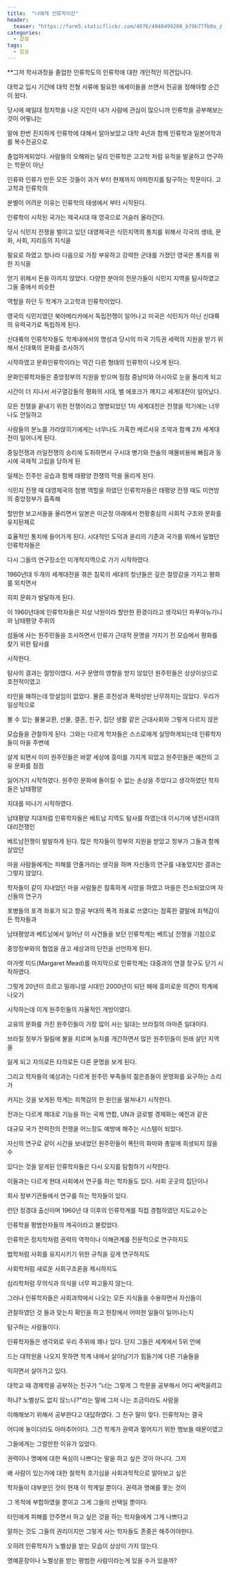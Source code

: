 ```yaml
---
title:  "나에게 인류학이란"
header:
  teaser: "https://farm5.staticflickr.com/4076/4940499208_b79b77fb0a_z.jpg"
categories: 
  - 잡설
tags:
  - 잡설
---
```


**그저 학사과정을 졸업한 인류학도의 인류학에 대한 개인적인 의견입니다.
  
   대학교 입시 기간에 대학 전형 서류에 필요한 에세이들을 쓰면서 전공을 정해야할 순간이 왔다.
  
  당시에 예일대 정치학을 나온 지인이 내가 사람에 관심이 많으니까 인류학을 공부해보는 것이 어떻냐는
  
  말에 한번 진지하게 인류학에 대해서 알아보았고 대학 4년과 함께 인류학과 일본어학과를 복수전공으로
  
  졸업하게되었다. 사람들의 오해와는 달리 인류학은 고고학 처럼 유적을 발굴하고 연구하는 학문이 아닌
  
  인류와 인류가 만든 모든 것들이 과거 부터 현재까지 어떠한지를 탐구하는 학문이다. 고고학과 인류학의
  
  분별이 어려운 이유는 인류학의 태생에서 부터 시작된다.
  
  
   인류학이 시작된 국가는 제국시대 때 영국으로 거슬러 올라간다.
   
  당시 식민지 전쟁을 벌이고 있던 대영제국은 식민지역의 통치를 위해서 각국의 생태, 문화, 사회, 지리등의 지식을
   
  필요로 하였고 청나라 다음으로 가장 부유하고 강력한 군대를 가졌던 영국은 통치를 위한 지식을 
   
  얻기 위해서 돈을 아끼지 않았다. 다양한 분야의 전문가들이 식민지 지역을 탐사하였고 그들 중에서 비슷한
  
  역할을 하던 두 학계가 고고학과 인류학이었다.
   
   
   영국의 식민지였던 북아메리카에서 독립전쟁이 일어나고 미국은 식민지가 아닌 신대륙의 유력국가로 독립하게 된다.
   
  신대륙의 인류학자들도 학계내에서의 명성과 당시의 미국 기득권 세력의 지원을 받기 위해서 신대륙의 문화를 조사하기
  
  시작하였고 문화인류학이라는 약간 다른 형태의 인류학이 나오게 된다.
   
  문화인류학자들은 중앙정부의 지원을 받으며 점점 중남미와 아시아로 눈을 돌리게 되고
   
  시간이 더 지나서 서구열강들의 평화의 시대, 벨 에포크가 깨지고 세계대전이 일어났다.
  
   
   모든 전쟁을 끝내기 위한 전쟁이라고 명명되었던 1차 세계대전은 전쟁을 막기에는 너무나도 안일하고
   
  사람들의 분노를 가라앉히기에게는 너무나도 가혹한 베르사유 조약과 함꼐 2차 세계대전이 일어나게 된다.
  
  
   중일전쟁과 러일전쟁의 승리에 도취하면서 구시대 병기와 전술의 매몰비용에 빠짐과 동시에 국제적 고립을 당하게 된
   
  일제는 진주만 공습과 함께 태평양 전쟁의 막을 올리게 된다.
  
   
   
   식민지 전쟁 때 대영제국의 첨병 역할을 하였던 인류학자들은 태평양 전쟁 때도 미연방의 중앙정부가 흡족해
   
  할만한 보고서들을 올리면서 일본은 미군정 아래에서 천황중심의 사회적 구조와 문화를 유지된채로
   
  효율적인 통치에 들어가게 된다. 시대적인 도덕과 윤리의 기준과 국가를 위해서 일했던 인류학자들은
  
  다시 그들의 연구장소인 미개척지역으로 가기 시작하였다.
   
   
   1960년대 두개의 세계대전을 겪은 침묵의 세대의 청년들은 깊은 절망감을 가지고 평화를 외치면서
   
  히피 문화가 발달하게 된다.
   
  이 1960년대에 인류학자들은 지상 낙원이라 할만한 환경이라고 생각되던 파푸아뉴기니와 남태평양 주위의
   
  섬들에 사는 원주민들을 조사하면서 인류가 근대적 문명을 가지기 전 모습에서 평화를 찾기 위한 탐사를 
  
  시작한다.
  
  
   탐사의 결과는 절망이였다. 서구 문명의 영향을 받지 않았던 원주민들은 상상이상으로 호전적이였고
   
  타인을 해하는데 망설임이 없었다. 물론 호전성과 폭력성만 난무하지는 않았다. 우리가 일상적으로
  
  볼 수 있는 물물교환, 선물, 결혼, 친구, 집단 생활 같은 근대사회와 그렇게 다르지 않은
  
  모습들을 관찰하게 된다. 그와는 다르게 학자들은 스스로에게 실망하게되는데 인류학자들이 마을 주변에
  
  살게 되면서 이미 원주민들은 바깥 세상에 흥미를 가지게 되었고 원주민들은 예전의 고유 문화를 점점 
  
  잃어가기 시작하였다. 원주민 문화에 돌이킬 수 없는 손상을 주었다고 생각하였던 학자들은 남태평양 
  
  지대를 떠나기 시작하였다.
  
  
   남태평양 지대처럼 인류학자들은 베트남 지역도 탐사를 하였는데 이시기에 냉전시대의 대리전쟁인
   
  베트남전쟁이 발발하게 된다. 많은 학자들이 정부의 지원을 받았고 정부가 그들과 함께 살았던
  
  마을 사람들에게는 피해를 안줄거라는 생각을 하며 자신들의 연구를 내놓았지만 결과는 그렇지 않았다.
  
   
   학자들이 같이 지내었던 마을 사람들은 참혹하게 사망을 하였고 마을은 전소되었으며 자신들의 연구가
   
  포병들의 포격 좌표가 되고 항공 부대의 폭격 좌표로 쓰였다는  참혹한 결말에 죄책감이 든 학자들과 
  
  남태평양과 베트남에서 일어난 이 사건들을 보던 인류학계는 베트남 전쟁을 기점으로 
  
  중앙정부와의 협업을 끊고 세상과의 단전을 선언하게 된다.
  
  
   마가렛 미드(Margaret Mead)를 마지막으로 인류학계는 대중과의 연결 창구도 닫기 시작하였다.
  
  그렇게 20년이 흐르고 밀레니얼 시대인 2000년이 되던 해에 흥미로운 의견이 학계에 나오기
  
  시작하는데 이게 원주민들의 자율적인 개방이였다.
  
  
  
   교유의 문화를 가진 원주민들이 가장 많이 사는 일대는 브라질의 아마존 일대이다.
   
  브라질 정부가 밀림에 불을 지르며 농지를 개간하면서 많은 원주민들이 원래 살던 지역을 
  
  잃게 되고 자의로든 타의로든 다른 문명을 보게 된다.
  
  그리고 학자들의 예상과는 다르게 원주민 부족들의 젊은층들이 문명화를 요구하는 소리가
  
  커지는 것을 보게된 학계는 죄책감의 한 원인을 떨쳐내기 시작한다.
  
  
  
   전과는 다르게 제대로 기능을 하는 국제 연합, UN과 글로벌 경제화는 예전과 같은
  
  대규모 국가 전력전의 전쟁을 어느정도 예방에 해주는 시스템이 되었다.
  
  자신의 연구로 같이 시간을 보내었던 원주민들이 폭탄의 화마와 총알에 희생되지 않을 수 
  
  있다는 것을 알게된 인류학자들은 다시 오지를 탐험하기 시작한다.
  
  
   이들과는 다르게 현대 사회에서 연구를 하는 학자들도 있다. 사회 곳곳의 집단이나
  
  회사 정부기관들에서 연구를 하는 학자들이 있다.
  
  
   런던 정경대 출신이며 1960년 대 이후의 인류학계를 직접 경험하였던 지도교수는
   
  인류학을 평범한자들의 계곡이라고 불렀었다.
   
  인류학은 정치학처럼 권력의 역학이나 이해관계를 전문적으로 연구하지도
  
  법학처럼 사회를 유지시키기 위한 규칙을 깊게 연구하지도
  
  사회학처럼 새로운 사회구조론을 제시하지도
  
  심리학처럼 무의식과 의식을 너무 파고들지 않는다.
  
  그러나 인류학자들은 사회과학에서 나오는 모든 지식들을 수용하면서 자신들이
  
  관찰하였던 것 들과 맞는지 확인을 하고 현장에서 어떠한 일들이 일어나는지
  
  탐구하는 사람들이다.
  
  
  
   인류학자들은 생각외로 우리 주위에 꽤나 있다. 단지 그들은 세계에서 5위 안에
   
  드는 대학원을 나오지 못하면 학계 내에서 살아남기가 힘들기에 다른 기술들을 
  
  익히면서 살아가고 있다.
  
  
   대학교 때 경제학을 공부하는 친구가 "너는 그렇게 그 학문을 공부해서 어디 써먹을려고
   
  하냐? 노벨상도 없지 않느나?"라는 말에 그저 나는 조금이라도 사람을 
   
  이해해보기 위해서 공부한다고 대답하였다. 그 친구 말이 맞다. 인류학자는 결국
  
  어디에 놓이더라도 아마추어이다. 그건 학계가 권력과 멀어지기 위한 행보들 때문이였고
  
  그들에게는 그럴만한 이유가 있었다.
  
  
   권력이나 명예에 대한 욕심이 나쁘다는 말을 하고 싶은 것이 아니다. 그저
   
  왜 사람이 있는가에 대한 철학적 호기심을 사회과학적으로 알아보고 싶은
  
  학자들이 대부분인 것이 현재 이 학계일 뿐이다. 권력과 명예를 쫓는 것이
  
  그 목적에 부합하였을 뿐이고 그게 그들의 선택일 뿐이다.
  
   
   타인에게 피해를 안주면서 하고 싶은 것을 하는 학자들에게 그게 나쁘다고
   
  말하는 것도 그들의 권리이지만 그렇게 사는 학자들도 존중은 해주어야한다.
   
  오히려 인류학자가 노벨상을 받는 모습이 상상이 가지 않는다.
  
  
  
   명예훈장이나 노벨상을 받는 평범한 사람이라는게 있을 수가 있을까?
